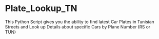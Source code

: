 # Plate_Lookup_TN
This Python Script gives you the ability to find latest Car Plates in Tunisian Streets and Look up Details about specific Cars by Plane Number (RS or TUN)